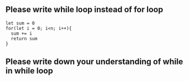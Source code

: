 ## Please write while loop instead of for loop

```
let sum = 0 
for(let i = 0; i<n; i++){
  sum += i 
  return sum 
}
```
## Please write down your understanding of while in while loop 

